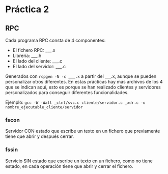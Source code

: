 # Práctica 2

## RPC
Cada programa RPC consta de 4 componentes:
- El fichero RPC: ___.x
- Librería: ___.h
- El lado del cliente: ___.c
- El lado del servidor: ___.c

Generados con `rcpgen -N -c ___.x` a partir del ___.x, aunque se pueden personalizar otros diferentes.
En estas prácticas hay más archivos de los 4 que se indican aquí, esto es porque se han realizado clientes y servidores personalizados para conseguir diferentes funcionalidades.

Ejemplo: `gcc -W -Wall _clnt/svc.c cliente/servidor.c _xdr.c -o nombre_ejecutable_cliente/servidor`

### fscon
Servidor CON estado que escribe un texto en un fichero que previamente tiene que abrir y después cerrar.

### fssin
Servicio SIN estado que escribe un texto en un fichero, como no tiene estado, en cada operación tiene que abrir y cerrar el fichero.